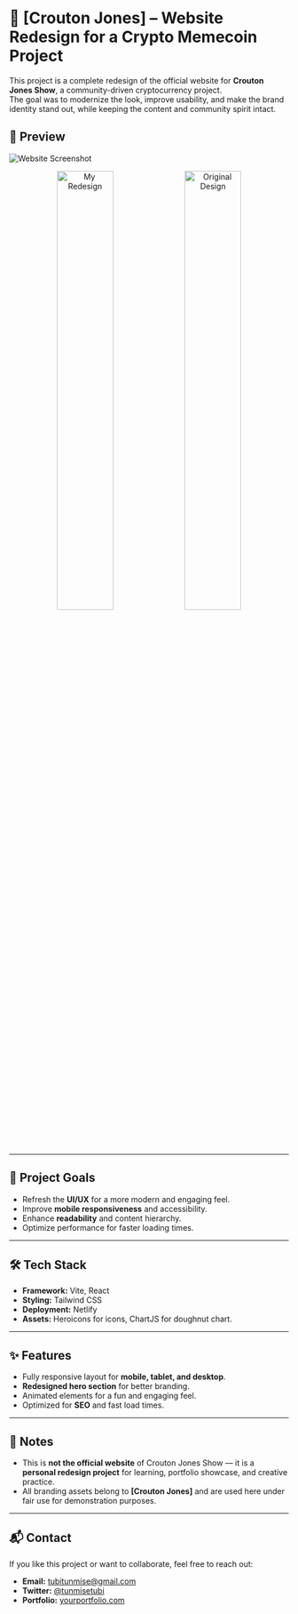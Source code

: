 # 🚀 [Crouton Jones] – Website Redesign for a Crypto Memecoin Project

This project is a complete redesign of the official website for **Crouton Jones Show**, a community-driven cryptocurrency project.  
The goal was to modernize the look, improve usability, and make the brand identity stand out, while keeping the content and community spirit intact.

## 📸 Preview
![Website Screenshot](https://croutonjonesshow.netlify.app/screenshot.png) 
<p align="center">
  <img src="https://croutonjonesshow.netlify.app/screenshot.png" alt="My Redesign" width="45%">
  <img src="https://croutonjonesshow.netlify.app/screenshot.png" alt="Original Design" width="45%">
</p>

---

## 🎯 Project Goals
- Refresh the **UI/UX** for a more modern and engaging feel.
- Improve **mobile responsiveness** and accessibility.
- Enhance **readability** and content hierarchy.
- Optimize performance for faster loading times.

---

## 🛠 Tech Stack
- **Framework:** Vite, React
- **Styling:** Tailwind CSS
- **Deployment:** Netlify
- **Assets:** Heroicons for icons, ChartJS for doughnut chart.

---

## ✨ Features
- Fully responsive layout for **mobile, tablet, and desktop**.
- **Redesigned hero section** for better branding.
- Animated elements for a fun and engaging feel.
- Optimized for **SEO** and fast load times.

---

## 📌 Notes
- This is **not the official website** of Crouton Jones Show — it is a **personal redesign project** for learning, portfolio showcase, and creative practice.
- All branding assets belong to **[Crouton Jones]** and are used here under fair use for demonstration purposes.

---

## 📬 Contact
If you like this project or want to collaborate, feel free to reach out:
- **Email:** tubitunmise@gmail.com
- **Twitter:** [@tunmisetubi](https://twitter.com/tunmisetubi)
- **Portfolio:** [yourportfolio.com](https://yourportfolio.com)
